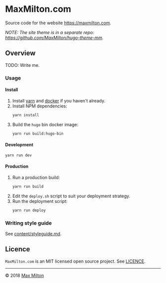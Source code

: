 # MaxMilton.com

Source code for the website <https://maxmilton.com>.

_NOTE: The site theme is in a separate repo: <https://github.com/MaxMilton/hugo-theme-mm>._

## Overview

TODO: Write me.

### Usage

#### Install

1. Install [yarn](https://yarnpkg.com/lang/en/docs/install/) and [docker](https://docs.docker.com/install/) if you haven't already.
1. Install NPM dependencies:
    ```sh
    yarn install
    ```
1. Build the `hugo` bin docker image:
    ```sh
    yarn run build:hugo-bin
    ```

#### Development

```sh
yarn run dev
```

#### Production

1. Run a production build:
    ```sh
    yarn run build
    ```
1. Edit the `deploy.sh` script to suit your deployment strategy.
1. Run the deployment script:
    ```sh
    yarn run deploy
    ```

### Writing style guide

See [content/styleguide.md](https://github.com/MaxMilton/MaxMilton.com/blob/master/content/styleguide.md).

## Licence

`MaxMilton.com` is an MIT licensed open source project. See [LICENCE](https://github.com/MaxMilton/MaxMilton.com/blob/master/LICENCE).

-----

© 2018 [Max Milton](https://maxmilton.com)

